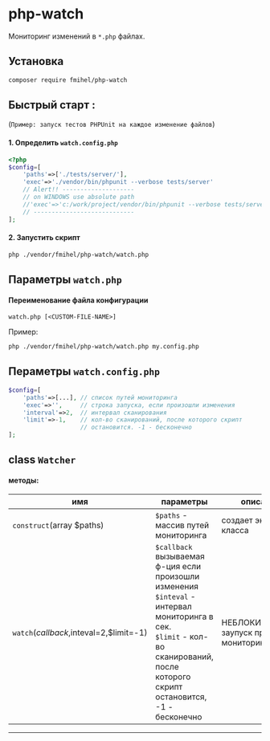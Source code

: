 # php-watch 
Мониторинг изменений в `*.php` файлах.
## Установка 
```bash
composer require fmihel/php-watch 
``` 
## Быстрый старт :
(```Пример: запуск тестов PHPUnit на каждое изменение файлов```)
#### 1. Определить `watch.config.php`
```php
<?php
$config=[
    'paths'=>['./tests/server/'],
    'exec'=>'./vendor/bin/phpunit --verbose tests/server'
    // Alert!! --------------------
    // on WINDOWS use absolute path
    //'exec'=>'c:/work/project/vendor/bin/phpunit --verbose tests/server'
    // ----------------------------
];    
```
#### 2. Запустить скрипт 
```bash
php ./vendor/fmihel/php-watch/watch.php
```

## Параметры `watch.php` 
#### Переименование файла конфигурации
```watch.php [<CUSTOM-FILE-NAME>]```

Пример:
```bash
php ./vendor/fmihel/php-watch/watch.php my.config.php 
```

## Пераметры `watch.config.php`
```php
$config=[
    'paths'=>[...], // список путей мониторинга 
    'exec'=>'',     // строка запуска, если произошли изменения
    'interval'=>2,  // интервал сканирования
    'limit'=>-1,    // кол-во сканирований, после которого скрипт
                    // остановится. -1 - бесконечно 
];    
```

## class ```Watcher```
#### методы:
|имя|параметры|описание|
|----|----|----|
|`construct`(array $paths)|`$paths` - массив путей мониторинга|создает экземпляр класса|
|`watch`($callback,$inteval=2,$limit=-1)|`$callback` вызываемая ф-ция если произошли изменения<br>`$inteval` - интервал мониторинга в сек.<br> `$limit` -  кол-во сканирований, после которого скрипт остановится, -1 - бесконечно|НЕБЛОКИРУЮЩИЙ заупуск процесса мониторинга  |


---


